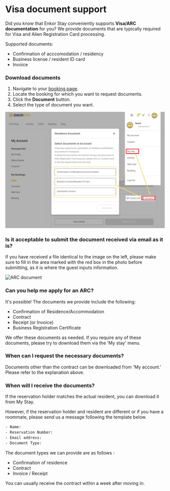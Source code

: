 # Visa document support

Did you know that Enkor Stay conveniently supports **Visa/ARC documentation** for you? We provide documents that are typically required for Visa and Alien Registration Card processing.

Supported documents:

- Confirmation of acccomodation / residency
- Business license / resident ID card
- Invoice

### Download documents

1. Navigate to your [booking page](https://stay.enkor.kr/account/stay).
2. Locate the booking for which you want to request documents.
3. Click the **Document** button.
4. Select the type of document you want.

![How to download document](img/visa-document.jpg)

### Is it acceptable to submit the document received via email as it is?

If you have received a file identical to the image on the left, please make sure to fill in the area marked with the red box in the photo before submitting, as it is where the guest inputs information.

![ARC document](https://lh4.googleusercontent.com/FTOeU2qwhcg1HururUQwbiHsi7z8iXRE1JVsVraJkYhk1t6TzjXoRfomkG_E-B-TdR5xKH0I7zFuoz61zxu1a9KJErqwh4K_-HGzAbeJiRvFhYFEQyKjgA1TbHk6BU1QuQ=w1280)

### Can you help me apply for an ARC?

It's possible! The documents we provide include the following:

- Confirmation of Residence/Accommodation
- Contract
- Receipt (or Invoice)
- Business Registration Certificate

We offer these documents as needed. If you require any of these documents, please try to download them via the 'My stay' menu.

### When can I request the necessary documents?

Documents other than the contract can be downloaded from 'My account.' Please refer to the explanation above.

### When will I receive the documents?

If the reservation holder matches the actual resident, you can download it from My Stay.

However, if the reservation holder and resident are different or if you have a roommate, please send us a message following the template below.

```bash
- Name:
- Reservation Number:
- Email address:
- Document Type:
```

The document types we can provide are as follows :

- Confirmation of residence
- Contract
- Invoice / Receipt

You can usually receive the contract within a week after moving in.
